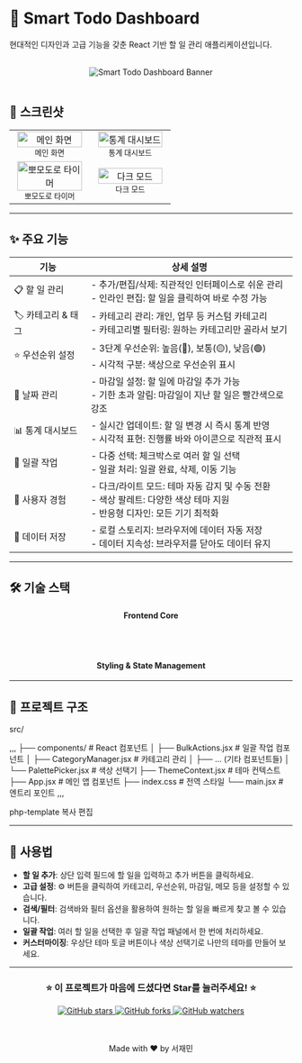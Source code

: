 # 🚀 Smart Todo Dashboard
현대적인 디자인과 고급 기능을 갖춘 React 기반 할 일 관리 애플리케이션입니다.

<br>

<div align="center">
<img src="https://via.placeholder.com/1200x400/1e293b/ffffff?text=Smart+Todo+Dashboard+Banner" alt="Smart Todo Dashboard Banner">
</div>

<br>

## 📸 스크린샷
<div align="center">
<table>
<tr>
<td width="50%" align="center">
<img src="https://via.placeholder.com/800x500/6366f1/ffffff?text=Smart+Todo+Main+Interface" alt="메인 화면" width="95%">
<br><sub>메인 화면</sub>
</td>
<td width="50%" align="center">
<img src="https://via.placeholder.com/800x500/10b981/ffffff?text=Statistics+Dashboard" alt="통계 대시보드" width="95%">
<br><sub>통계 대시보드</sub>
</td>
</tr>
<tr>
<td width="50%" align="center">
<img src="https://via.placeholder.com/800x500/f59e0b/ffffff?text=Pomodoro+Timer" alt="뽀모도로 타이머" width="95%">
<br><sub>뽀모도로 타이머</sub>
</td>
<td width="50%" align="center">
<img src="https://via.placeholder.com/800x500/ef4444/ffffff?text=Dark+Mode" alt="다크 모드" width="95%">
<br><sub>다크 모드</sub>
</td>
</tr>
</table>
</div>

---

## ✨ 주요 기능

| 기능 | 상세 설명 |
|------|-----------|
| 📋 할 일 관리 | - 추가/편집/삭제: 직관적인 인터페이스로 쉬운 관리<br>- 인라인 편집: 할 일을 클릭하여 바로 수정 가능 |
| 🏷️ 카테고리 & 태그 | - 카테고리 관리: 개인, 업무 등 커스텀 카테고리<br>- 카테고리별 필터링: 원하는 카테고리만 골라서 보기 |
| ⭐ 우선순위 설정 | - 3단계 우선순위: 높음(🔴), 보통(🟡), 낮음(🟢)<br>- 시각적 구분: 색상으로 우선순위 표시 |
| 📅 날짜 관리 | - 마감일 설정: 할 일에 마감일 추가 가능<br>- 기한 초과 알림: 마감일이 지난 할 일은 빨간색으로 강조 |
| 📊 통계 대시보드 | - 실시간 업데이트: 할 일 변경 시 즉시 통계 반영<br>- 시각적 표현: 진행률 바와 아이콘으로 직관적 표시 |
| 🎯 일괄 작업 | - 다중 선택: 체크박스로 여러 할 일 선택<br>- 일괄 처리: 일괄 완료, 삭제, 이동 기능 |
| 🎨 사용자 경험 | - 다크/라이트 모드: 테마 자동 감지 및 수동 전환<br>- 색상 팔레트: 다양한 색상 테마 지원<br>- 반응형 디자인: 모든 기기 최적화 |
| 💾 데이터 저장 | - 로컬 스토리지: 브라우저에 데이터 자동 저장<br>- 데이터 지속성: 브라우저를 닫아도 데이터 유지 |

---

## 🛠️ 기술 스택
<div align="center">
<h4>Frontend Core</h4>

<br><br>

<h4>Styling & State Management</h4>
</div>

---

## 📁 프로젝트 구조
src/

,,,
├── components/ # React 컴포넌트
│ ├── BulkActions.jsx # 일괄 작업 컴포넌트
│ ├── CategoryManager.jsx # 카테고리 관리
│ ├── ... (기타 컴포넌트들)
│ └── PalettePicker.jsx # 색상 선택기
├── ThemeContext.jsx # 테마 컨텍스트
├── App.jsx # 메인 앱 컴포넌트
├── index.css # 전역 스타일
└── main.jsx # 엔트리 포인트
,,,

php-template
복사
편집

---

## 🎯 사용법
- **할 일 추가**: 상단 입력 필드에 할 일을 입력하고 추가 버튼을 클릭하세요.  
- **고급 설정**: ⚙️ 버튼을 클릭하여 카테고리, 우선순위, 마감일, 메모 등을 설정할 수 있습니다.  
- **검색/필터**: 검색바와 필터 옵션을 활용하여 원하는 할 일을 빠르게 찾고 볼 수 있습니다.  
- **일괄 작업**: 여러 할 일을 선택한 후 일괄 작업 패널에서 한 번에 처리하세요.  
- **커스터마이징**: 우상단 테마 토글 버튼이나 색상 선택기로 나만의 테마를 만들어 보세요.  

---

<div align="center">
<h3>⭐ 이 프로젝트가 마음에 드셨다면 Star를 눌러주세요! ⭐</h3>

<a href="https://github.com/yourusername/smart-todo/stargazers">
<img src="https://img.shields.io/github/stars/yourusername/smart-todo.svg?style=social&label=Star" alt="GitHub stars">
</a>
<a href="https://github.com/yourusername/smart-todo/fork">
<img src="https://img.shields.io/github/forks/yourusername/smart-todo.svg?style=social&label=Fork" alt="GitHub forks">
</a>
<a href="https://github.com/yourusername/smart-todo/watchers">
<img src="https://img.shields.io/github/watchers/yourusername/smart-todo.svg?style=social&label=Watch" alt="GitHub watchers">
</a>

<br><br>
Made with ❤️ by 서재민
</div>
